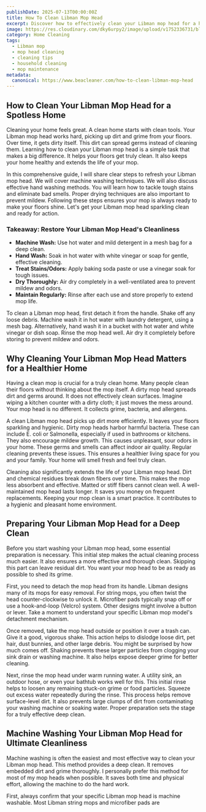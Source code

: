 ```yaml
---
publishDate: 2025-07-13T00:00:00Z
title: How To Clean Libman Mop Head
excerpt: Discover how to effectively clean your Libman mop head for a hygienic home. Learn machine washing, hand washing, and odor removal tips.
image: https://res.cloudinary.com/dky6urpy2/image/upload/v1752336731/blog_image_1752336731_i0qypk.webp
category: Home Cleaning
tags:
  - Libman mop
  - mop head cleaning
  - cleaning tips
  - household cleaning
  - mop maintenance
metadata:
  canonical: https://www.beacleaner.com/how-to-clean-libman-mop-head
---
```


## How to Clean Your Libman Mop Head for a Spotless Home

Cleaning your home feels great. A clean home starts with clean tools. Your Libman mop head works hard, picking up dirt and grime from your floors. Over time, it gets dirty itself. This dirt can spread germs instead of cleaning them. Learning how to clean your Libman mop head is a simple task that makes a big difference. It helps your floors get truly clean. It also keeps your home healthy and extends the life of your mop.

In this comprehensive guide, I will share clear steps to refresh your Libman mop head. We will cover machine washing techniques. We will also discuss effective hand washing methods. You will learn how to tackle tough stains and eliminate bad smells. Proper drying techniques are also important to prevent mildew. Following these steps ensures your mop is always ready to make your floors shine. Let's get your Libman mop head sparkling clean and ready for action.

### Takeaway: Restore Your Libman Mop Head's Cleanliness

*   **Machine Wash:** Use hot water and mild detergent in a mesh bag for a deep clean.
*   **Hand Wash:** Soak in hot water with white vinegar or soap for gentle, effective cleaning.
*   **Treat Stains/Odors:** Apply baking soda paste or use a vinegar soak for tough issues.
*   **Dry Thoroughly:** Air dry completely in a well-ventilated area to prevent mildew and odors.
*   **Maintain Regularly:** Rinse after each use and store properly to extend mop life.

To clean a Libman mop head, first detach it from the handle. Shake off any loose debris. Machine wash it in hot water with laundry detergent, using a mesh bag. Alternatively, hand wash it in a bucket with hot water and white vinegar or dish soap. Rinse the mop head well. Air dry it completely before storing to prevent mildew and odors.

## Why Cleaning Your Libman Mop Head Matters for a Healthier Home

Having a clean mop is crucial for a truly clean home. Many people clean their floors without thinking about the mop itself. A dirty mop head spreads dirt and germs around. It does not effectively clean surfaces. Imagine wiping a kitchen counter with a dirty cloth; it just moves the mess around. Your mop head is no different. It collects grime, bacteria, and allergens.

A clean Libman mop head picks up dirt more efficiently. It leaves your floors sparkling and hygienic. Dirty mop heads harbor harmful bacteria. These can include E. coli or Salmonella, especially if used in bathrooms or kitchens. They also encourage mildew growth. This causes unpleasant, sour odors in your home. These germs and smells can affect indoor air quality. Regular cleaning prevents these issues. This ensures a healthier living space for you and your family. Your home will smell fresh and feel truly clean.

Cleaning also significantly extends the life of your Libman mop head. Dirt and chemical residues break down fibers over time. This makes the mop less absorbent and effective. Matted or stiff fibers cannot clean well. A well-maintained mop head lasts longer. It saves you money on frequent replacements. Keeping your mop clean is a smart practice. It contributes to a hygienic and pleasant home environment.

## Preparing Your Libman Mop Head for a Deep Clean

Before you start washing your Libman mop head, some essential preparation is necessary. This initial step makes the actual cleaning process much easier. It also ensures a more effective and thorough clean. Skipping this part can leave residual dirt. You want your mop head to be as ready as possible to shed its grime.

First, you need to detach the mop head from its handle. Libman designs many of its mops for easy removal. For string mops, you often twist the head counter-clockwise to unlock it. Microfiber pads typically snap off or use a hook-and-loop (Velcro) system. Other designs might involve a button or lever. Take a moment to understand your specific Libman mop model's detachment mechanism.

Once removed, take the mop head outside or position it over a trash can. Give it a good, vigorous shake. This action helps to dislodge loose dirt, pet hair, dust bunnies, and other large debris. You might be surprised by how much comes off. Shaking prevents these larger particles from clogging your sink drain or washing machine. It also helps expose deeper grime for better cleaning.

Next, rinse the mop head under warm running water. A utility sink, an outdoor hose, or even your bathtub works well for this. This initial rinse helps to loosen any remaining stuck-on grime or food particles. Squeeze out excess water repeatedly during the rinse. This process helps remove surface-level dirt. It also prevents large clumps of dirt from contaminating your washing machine or soaking water. Proper preparation sets the stage for a truly effective deep clean.

## Machine Washing Your Libman Mop Head for Ultimate Cleanliness

Machine washing is often the easiest and most effective way to clean your Libman mop head. This method provides a deep clean. It removes embedded dirt and grime thoroughly. I personally prefer this method for most of my mop heads when possible. It saves both time and physical effort, allowing the machine to do the hard work.

First, always confirm that your specific Libman mop head is machine washable. Most Libman string mops and microfiber pads are